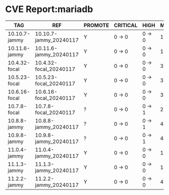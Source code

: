 # CVE Report:mariadb
|      TAG      |          REF           | PROMOTE | CRITICAL |  HIGH  | MEDIUM  |   LOW   | UNKNOWN |
|---------------|------------------------|---------|----------|--------|---------|---------|---------|
| 10.10.7-jammy | 10.10.7-jammy_20240117 | Y       | 0 -> 0   | 0 -> 0 | 10 -> 0 | 10 -> 0 | 0 -> 0  |
| 10.11.6-jammy | 10.11.6-jammy_20240117 | Y       | 0 -> 0   | 0 -> 0 | 10 -> 0 | 10 -> 0 | 0 -> 0  |
| 10.4.32-focal | 10.4.32-focal_20240117 | Y       | 0 -> 0   | 0 -> 0 | 3 -> 0  | 6 -> 0  | 0 -> 0  |
| 10.5.23-focal | 10.5.23-focal_20240117 | Y       | 0 -> 0   | 0 -> 0 | 3 -> 0  | 6 -> 0  | 0 -> 0  |
| 10.6.16-focal | 10.6.16-focal_20240117 | Y       | 0 -> 0   | 0 -> 0 | 3 -> 0  | 6 -> 0  | 0 -> 0  |
| 10.7.8-focal  | 10.7.8-focal_20240117  | ?       | 0 -> 0   | 0 -> 1 | 2 -> 4  | 4 -> 1  | 0 -> 0  |
| 10.8.8-jammy  | 10.8.8-jammy_20240117  | ?       | 0 -> 0   | 0 -> 1 | 4 -> 4  | 5 -> 1  | 0 -> 0  |
| 10.9.8-jammy  | 10.9.8-jammy_20240117  | ?       | 0 -> 0   | 0 -> 1 | 4 -> 4  | 5 -> 1  | 0 -> 0  |
| 11.0.4-jammy  | 11.0.4-jammy_20240117  | Y       | 0 -> 0   | 0 -> 0 | 10 -> 0 | 10 -> 0 | 0 -> 0  |
| 11.1.3-jammy  | 11.1.3-jammy_20240117  | Y       | 0 -> 0   | 0 -> 0 | 10 -> 0 | 10 -> 0 | 0 -> 0  |
| 11.2.2-jammy  | 11.2.2-jammy_20240117  | Y       | 0 -> 0   | 0 -> 0 | 4 -> 0  | 5 -> 0  | 0 -> 0  |
